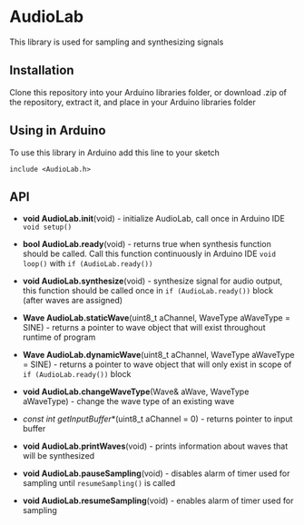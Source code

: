 # AudioLab

This library is used for sampling and synthesizing signals

## Installation

Clone this repository into your Arduino libraries folder, or download .zip of the repository, extract it, and place in your Arduino libraries folder

## Using in Arduino

To use this library in Arduino add this line to your sketch 

`include <AudioLab.h>`

## API

* **void AudioLab.init**(void) - initialize AudioLab, call once in Arduino IDE `void setup()`

* **bool AudioLab.ready**(void) - returns true when synthesis function should be called. Call this function continuously in Arduino IDE `void loop()` with `if (AudioLab.ready())`

* **void AudioLab.synthesize**(void) - synthesize signal for audio output, this function should be called once in `if (AudioLab.ready())` block (after waves are assigned)

* **Wave AudioLab.staticWave**(uint8_t aChannel, WaveType aWaveType = SINE) - returns a pointer to wave object that will exist throughout runtime of program

* **Wave AudioLab.dynamicWave**(uint8_t aChannel, WaveType aWaveType = SINE) - returns a pointer to wave object that will only exist in scope of `if (AudioLab.ready())` block

* **void AudioLab.changeWaveType**(Wave& aWave, WaveType aWaveType) - change the wave type of an existing wave

* **const int* getInputBuffer**(uint8_t aChannel = 0) - returns pointer to input buffer

* **void AudioLab.printWaves**(void) - prints information about waves that will be synthesized

* **void AudioLab.pauseSampling**(void) - disables alarm of timer used for sampling until `resumeSampling()` is called

* **void AudioLab.resumeSampling**(void) - enables alarm of timer used for sampling
